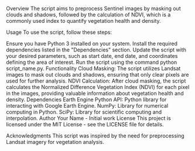 Overview
The script aims to preprocess Sentinel images by masking out clouds and shadows, followed by the calculation of NDVI, which is a commonly used index to quantify vegetation health and density.

Usage
To use the script, follow these steps:

Ensure you have Python 3 installed on your system.
Install the required dependencies listed in the "Dependencies" section.
Update the script with your desired parameters, such as start date, end date, and coordinates defining the area of interest.
Run the script using the command python script_name.py.
Functionality
Cloud Masking: The script utilizes Landsat images to mask out clouds and shadows, ensuring that only clear pixels are used for further analysis.
NDVI Calculation: After cloud masking, the script calculates the Normalized Difference Vegetation Index (NDVI) for each pixel in the images, providing valuable information about vegetation health and density.
Dependencies
Earth Engine Python API: Python library for interacting with Google Earth Engine.
NumPy: Library for numerical computing in Python.
SciPy: Library for scientific computing and interpolation.
Author
Your Name - Initial work
License
This project is licensed under the MIT License - see the LICENSE file for details.

Acknowledgments
This script was inspired by the need for preprocessing Landsat imagery for vegetation analysis.

